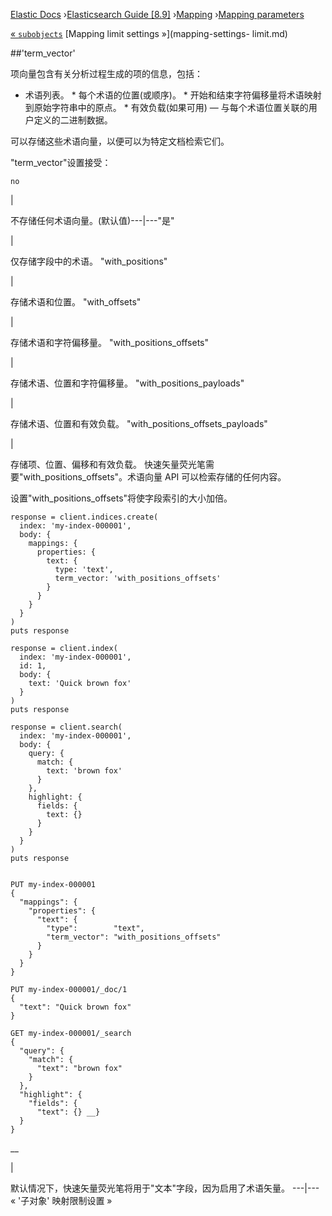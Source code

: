 

[Elastic Docs](/guide/) ›[Elasticsearch Guide [8.9]](index.md)
›[Mapping](mapping.md) ›[Mapping parameters](mapping-params.md)

[« `subobjects`](subobjects.md) [Mapping limit settings »](mapping-settings-
limit.md)

##'term_vector'

项向量包含有关分析过程生成的项的信息，包括：

* 术语列表。  * 每个术语的位置(或顺序)。  * 开始和结束字符偏移量将术语映射到原始字符串中的原点。  * 有效负载(如果可用) — 与每个术语位置关联的用户定义的二进制数据。

可以存储这些术语向量，以便可以为特定文档检索它们。

"term_vector"设置接受：

`no`

|

不存储任何术语向量。(默认值)---|---"是"

|

仅存储字段中的术语。   "with_positions"

|

存储术语和位置。   "with_offsets"

|

存储术语和字符偏移量。   "with_positions_offsets"

|

存储术语、位置和字符偏移量。   "with_positions_payloads"

|

存储术语、位置和有效负载。   "with_positions_offsets_payloads"

|

存储项、位置、偏移和有效负载。   快速矢量荧光笔需要"with_positions_offsets"。术语向量 API 可以检索存储的任何内容。

设置"with_positions_offsets"将使字段索引的大小加倍。

    
    
    response = client.indices.create(
      index: 'my-index-000001',
      body: {
        mappings: {
          properties: {
            text: {
              type: 'text',
              term_vector: 'with_positions_offsets'
            }
          }
        }
      }
    )
    puts response
    
    response = client.index(
      index: 'my-index-000001',
      id: 1,
      body: {
        text: 'Quick brown fox'
      }
    )
    puts response
    
    response = client.search(
      index: 'my-index-000001',
      body: {
        query: {
          match: {
            text: 'brown fox'
          }
        },
        highlight: {
          fields: {
            text: {}
          }
        }
      }
    )
    puts response
    
    
    PUT my-index-000001
    {
      "mappings": {
        "properties": {
          "text": {
            "type":        "text",
            "term_vector": "with_positions_offsets"
          }
        }
      }
    }
    
    PUT my-index-000001/_doc/1
    {
      "text": "Quick brown fox"
    }
    
    GET my-index-000001/_search
    {
      "query": {
        "match": {
          "text": "brown fox"
        }
      },
      "highlight": {
        "fields": {
          "text": {} __}
      }
    }

__

|

默认情况下，快速矢量荧光笔将用于"文本"字段，因为启用了术语矢量。   ---|--- « '子对象' 映射限制设置 »